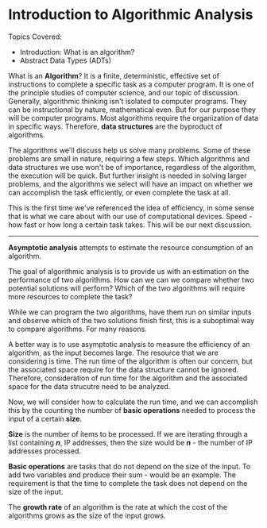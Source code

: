 # Introduction to Algorithmic Analysis

Topics Covered:

- Introduction: What is an algorithm?
- Abstract Data Types (ADTs)



What is an **Algorithm**? It is a finite, deterministic, effective set of instructions to complete a specific task as a computer program. It is one of the principle studies of computer science, and our topic of discussion. Generally, algorithmic thinking isn't isolated to computer programs. They can be instructional by nature, mathematical even. But for our purpose they will be computer programs. Most algorithms require the organization of data in specific ways. Therefore, **data structures** are the byproduct of algorithms. 

The algorithms we'll discuss help us solve many problems. Some of these problems are small in nature, requiring a few steps. Which algorithms and data structures we use won't be of importance, regardless of the algorithm, the execution will be quick. But further insight is needed in solving larger problems, and the algorithms we select will have an impact on whether we can accomplish the task efficiently, or even complete the task at all.   

This is the first time we've referenced the idea of efficiency, in some sense that is what we care about with our use of computational devices. Speed - how fast or how long a certain task takes. This will be our next discussion.


-------

**Asymptotic analysis** attempts to estimate the resource consumption of an algorithm.

The goal of algorithmic analysis is to provide us with an estimation on the performance of two algorithms. How can we can we compare whether two potential solutions will perform? Which of the two algorithms will require more resources to complete the task?

While we can program the two algorithms, have them run on similar inputs and observe which of the two solutions finish first, this is a suboptimal way to compare algorithms. For many reasons. 

A better way is to use asymptotic analysis to measure the efficiency of an algorithm, as the input becomes large. The resource that we are considering is time. The run time of the algorithm is often our concern, but the associated space require for the data structure cannot be ignored. Therefore, consideration of run time for the algorithm and the associated space for the data strucutre need to be analyzed. 

Now, we will consider how to calculate the run time, and we can accomplish this by the counting the number of **basic operations** needed to process the input of a certain **size**. 

**Size** is the number of items to be processed. If we are iterating through a list containing ***n***, IP addresses, then the size would be ***n*** - the number of IP addresses processed.

**Basic operations** are tasks that do not depend on the size of the input. To add two variables and produce their sum - would be an example. The requirement is that the time to complete the task does not depend on the size of the input. 

The **growth rate** of an algorithm is the rate at which the cost of the algorithms grows as the size of the input grows. 
